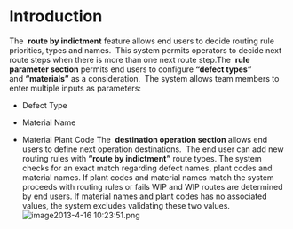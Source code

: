 # Introduction

The 
**route by indictment** feature allows end users to decide routing rule priorities, types and names.  This system permits operators to decide next route steps when there is more than one next route step.The 
**rule parameter section** permits end users to configure **“defect types”** and **“materials”**  as a consideration.  The system allows team members to enter multiple inputs as parameters:
- Defect Type

- Material Name

- Material Plant Code
The 
**destination operation section** allows end users to define next operation destinations.  The end user can add new routing rules with **“route by indictment”** route types. The system checks for an exact match regarding defect names, plant codes and material names. If plant codes and material names match the system proceeds with routing rules or fails WIP and WIP routes are determined by end users. If material names and plant codes has no associated values, the system excludes validating these two values. 
![image2013-4-16 10:23:51.png](/.attachments/29920042.png)


